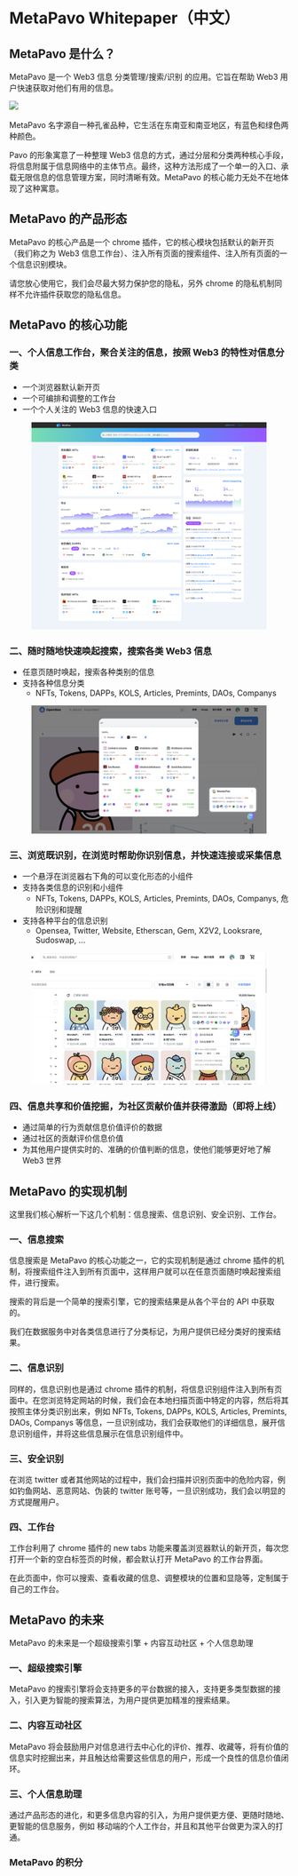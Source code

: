 # MetaPavo Whitepaper（中文）

## MetaPavo 是什么？

MetaPavo 是一个 Web3 信息 分类管理/搜索/识别 的应用。它旨在帮助 Web3 用户快速获取对他们有用的信息。

![](<.gitbook/assets/dreamstime\_xxl\_250002267 (2) (1).jpg>)

MetaPavo 名字源自一种孔雀品种，它生活在东南亚和南亚地区，有蓝色和绿色两种颜色。

Pavo 的形象寓意了一种整理 Web3 信息的方式，通过分层和分类两种核心手段，将信息附属于信息网络中的主体节点。最终，这种方法形成了一个单一的入口、承载无限信息的信息管理方案，同时清晰有效。MetaPavo 的核心能力无处不在地体现了这种寓意。

## MetaPavo 的产品形态

MetaPavo 的核心产品是一个 chrome 插件，它的核心模块包括默认的新开页（我们称之为 Web3 信息工作台）、注入所有页面的搜索组件、注入所有页面的一个信息识别模块。

请您放心使用它，我们会尽最大努力保护您的隐私，另外 chrome 的隐私机制同样不允许插件获取您的隐私信息。

## MetaPavo 的核心功能

### 一、个人信息工作台，聚合关注的信息，按照 Web3 的特性对信息分类

* 一个浏览器默认新开页
* 一个可编排和调整的工作台
* 一个个人关注的 Web3 信息的快速入口

<figure><img src=".gitbook/assets/image (1).png" alt=""><figcaption></figcaption></figure>

### 二、随时随地快速唤起搜索，搜索各类 Web3 信息

* 任意页随时唤起，搜索各种类别的信息
* 支持各种信息分类
  * NFTs, Tokens, DAPPs, KOLS, Articles, Premints, DAOs, Companys

<figure><img src=".gitbook/assets/image.png" alt=""><figcaption></figcaption></figure>

### 三、浏览既识别，在浏览时帮助你识别信息，并快速连接或采集信息

* 一个悬浮在浏览器右下角的可以变化形态的小组件
* 支持各类信息的识别和小组件
  * NFTs, Tokens, DAPPs, KOLS, Articles, Premints, DAOs, Companys, 危险识别和提醒
* 支持各种平台的信息识别
  * Opensea, Twitter, Website, Etherscan, Gem, X2V2, Looksrare, Sudoswap, ...

<figure><img src=".gitbook/assets/image (1) (1).png" alt=""><figcaption></figcaption></figure>

### 四、信息共享和价值挖掘，为社区贡献价值并获得激励（即将上线）

* 通过简单的行为贡献信息价值评价的数据
* 通过社区的贡献评价信息价值
* 为其他用户提供实时的、准确的价值判断的信息，使他们能够更好地了解 Web3 世界

## MetaPavo 的实现机制

这里我们核心解析一下这几个机制：信息搜索、信息识别、安全识别、工作台。

### 一、信息搜索

信息搜索是 MetaPavo 的核心功能之一，它的实现机制是通过 chrome 插件的机制，将搜索组件注入到所有页面中，这样用户就可以在任意页面随时唤起搜索组件，进行搜索。

搜索的背后是一个简单的搜索引擎，它的搜索结果是从各个平台的 API 中获取的。

我们在数据服务中对各类信息进行了分类标记，为用户提供已经分类好的搜索结果。

### 二、信息识别

同样的，信息识别也是通过 chrome 插件的机制，将信息识别组件注入到所有页面中。在您浏览特定网站的时候，我们会在本地扫描页面中特定的内容，然后将其按照主体分类识别出来，例如 NFTs, Tokens, DAPPs, KOLS, Articles, Premints, DAOs, Companys 等信息，一旦识别成功，我们会获取他们的详细信息，展开信息识别组件，并将这些信息展示在信息识别组件中。

### 三、安全识别

在浏览 twitter 或者其他网站的过程中，我们会扫描并识别页面中的危险内容，例如钓鱼网站、恶意网站、伪装的 twitter 账号等，一旦识别成功，我们会以明显的方式提醒用户。

### 四、工作台

工作台利用了 chrome 插件的 new tabs 功能来覆盖浏览器默认的新开页，每次您打开一个新的空白标签页的时候，都会默认打开 MetaPavo 的工作台界面。

在此页面中，你可以搜索、查看收藏的信息、调整模块的位置和显隐等，定制属于自己的工作台。

## MetaPavo 的未来

MetaPavo 的未来是一个超级搜索引擎 + 内容互动社区 + 个人信息助理

### 一、超级搜索引擎

MetaPavo 的搜索引擎将会支持更多的平台数据的接入，支持更多类型数据的接入，引入更为智能的搜索算法，为用户提供更加精准的搜索结果。

### 二、内容互动社区

MetaPavo 将会鼓励用户对信息进行去中心化的评价、推荐、收藏等，将有价值的信息实时挖掘出来，并且触达给需要这些信息的用户，形成一个良性的信息价值闭环。

### 三、个人信息助理

通过产品形态的进化，和更多信息内容的引入，为用户提供更方便、更随时随地、更智能的信息服务，例如 移动端的个人工作台，并且和其他平台做更为深入的打通。



### MetaPavo 的积分

